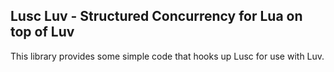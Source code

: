 
Lusc Luv - Structured Concurrency for Lua on top of Luv
-----

This library provides some simple code that hooks up Lusc for use with Luv.

